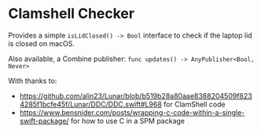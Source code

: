 # Clamshell Checker

Provides a simple `isLidClosed() -> Bool` interface to check if the laptop lid is closed on macOS.

Also available, a Combine publisher: `func updates() -> AnyPublisher<Bool, Never>`

With thanks to:
- https://github.com/alin23/Lunar/blob/b519b28a80aae8388204509f8234285f1bcfe45f/Lunar/DDC/DDC.swift#L968 for ClamShell code
- https://www.bensnider.com/posts/wrapping-c-code-within-a-single-swift-package/ for how to use C in a SPM package